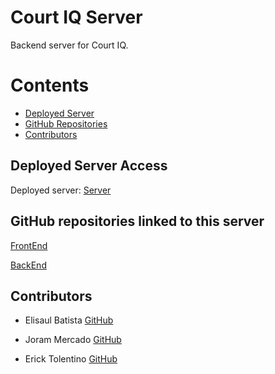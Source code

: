 # Court IQ Server
Backend server for Court IQ.

Contents
========
 - [Deployed Server](#deployed-app-access)
 - [GitHub Repositories](#github-repositories)
 - [Contributors](#contributors)

## Deployed Server Access

Deployed server: [Server](https://capstone-qofe.onrender.com/)

## GitHub repositories linked to this server

[FrontEnd](https://github.com/Ericktolentino94/Capstone-front-end)

[BackEnd](https://github.com/Ericktolentino94/Capstone-back-end)

## Contributors

- Elisaul Batista
[GitHub](https://github.com/Batista0523)

* Joram Mercado
[GitHub](https://github.com/jorammercado)

* Erick Tolentino
[GitHub](https://github.com/Ericktolentino94)
